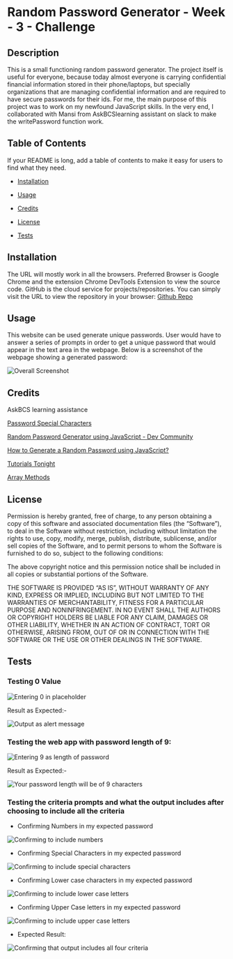 # Random Password Generator - Week - 3 - Challenge

## Description

This is a small functioning random password generator. The project itself is useful for everyone, because today almost everyone is carrying confidential financial information stored in their phone/laptops, but specially organizations that are managing confidential information and are required to have secure passwords for their ids. For me, the main purpose of this project was to work on my newfound JavaScript skills. In the very end, I collaborated with Mansi from AskBCSlearning assistant on slack to make the writePassword function work.

## Table of Contents

If your README is long, add a table of contents to make it easy for users to find what they need.

- [Installation](#installation)

- [Usage](#usage)

- [Credits](#credits)

- [License](#license)

- [Tests](#tests)

## Installation

The URL will mostly work in all the browsers. Preferred Browser is Google Chrome and the extension Chrome DevTools Extension to view the source code. GitHub is the cloud service for projects/repositories. You can simply visit the URL to view the repository in your browser: [Github Repo](https://github.com/hafsah1976/random-password-generator)

## Usage

This website can be used generate unique passwords. User would have to answer a series of prompts in order to get a unique password that would appear in the text area in the webpage. Below is a screenshot of the webpage showing a generated password:

![Overall Screenshot](./images/password-generator-screenshot-1.png)

## Credits

AskBCS learning assistance

[Password Special Characters](https://owasp.org/www-community/password-special-characters)

[Random Password Generator using JavaScript - Dev Community](https://dev.to/code_mystery/random-password-generator-using-javascript-6a)

[How to Generate a Random Password using JavaScript?](https://dev.to/code_mystery/random-password-generator-using-javascript-6a)

[Tutorials Tonight](https://www.tutorialstonight.com/free-online-html-editor?file=password-generator-in-javascript)

[Array Methods](https://developer.mozilla.org/en-US/docs/Web/JavaScript/Reference/Global_Objects/Array/isArray)

## License

Permission is hereby granted, free of charge, to any person obtaining a copy of this software and associated documentation files (the “Software”), to deal in the Software without restriction, including without limitation the rights to use, copy, modify, merge, publish, distribute, sublicense, and/or sell copies of the Software, and to permit persons to whom the Software is furnished to do so, subject to the following conditions:

The above copyright notice and this permission notice shall be included in all copies or substantial portions of the Software.

THE SOFTWARE IS PROVIDED “AS IS”, WITHOUT WARRANTY OF ANY KIND, EXPRESS OR IMPLIED, INCLUDING BUT NOT LIMITED TO THE WARRANTIES OF MERCHANTABILITY, FITNESS FOR A PARTICULAR PURPOSE AND NONINFRINGEMENT. IN NO EVENT SHALL THE AUTHORS OR COPYRIGHT HOLDERS BE LIABLE FOR ANY CLAIM, DAMAGES OR OTHER LIABILITY, WHETHER IN AN ACTION OF CONTRACT, TORT OR OTHERWISE, ARISING FROM, OUT OF OR IN CONNECTION WITH THE SOFTWARE OR THE USE OR OTHER DEALINGS IN THE SOFTWARE.

## Tests

### Testing 0 Value

![Entering 0 in placeholder](./images/testing%200%20value.png)

Result as Expected:-

![Output as alert message](./images/output%20for%20testing%200%20value.png)

### Testing the web app with password length of 9:

![Entering 9 as length of password](./images/confirming-password-length.png)

Result as Expected:-

![Your password length will be of 9 characters](./images/confirming-password-length.png)

### Testing the criteria prompts and what the output includes after choosing to include all the criteria

- Confirming Numbers in my expected password

![Confirming to include numbers](./images/including-numbers-in-password.png)

- Confirming Special Characters in my expected password

![Confirming to include special characters](./images/confirming-special-characters.png)

- Confirming Lower case characters in my expected password

![Confirming to include lower case letters](./images/confirming-lower-case.png)

- Confirming Upper Case letters in my expected password

![Confirming to include upper case letters](./images/confirming-upper-case.png)

- Expected Result:

![Confirming that output includes all four criteria](./images/output-includes-all-criteria.png)